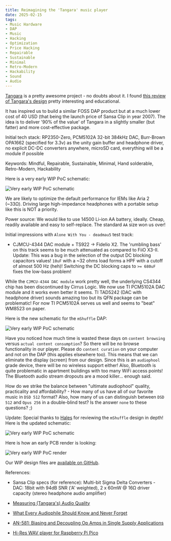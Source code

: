 ```yaml
---
title: Reimagining the 'Tangara' music player
date: 2025-02-15
tags:
- Music Hardware
- DAP
- Music
- Hacking
- Optimization
- Price Hacking
- Repairable
- Sustainable
- Minimal
- Retro-Modern
- Hackability
- Sound
- Audio
---
```


[Tangara](https://www.crowdsupply.com/cool-tech-zone/tangara) is a pretty awesome project - no doubts about it. I found [this review of Tangara's design](https://halestrom.net/darksleep/blog/053_tangara/) pretty interesting and educational.

It has inspired us to build a similar FOSS DAP product but at a much lower cost of 40 USD (that being the launch price of Sansa Clip in year 2007). The idea is to deliver '90% of the value' of Tangara in a slightly smaller (but fatter) and more cost-effective package.

Initial tech stack: RP2350-Zero, PCM5102A 32-bit 384kHz DAC, Burr-Brown OPA1662 (specified for 3.3v) as the unity gain buffer and headphone driver, no explicit DC-DC converters anywhere, microSD card, everything will be a module if possible

Keywords: Mindful, Repairable, Sustainable, Minimal, Hand solderable, Retro-Modern, Hackability

Here is a very early WIP PoC schematic:

![Very early WIP PoC schematic](/images/ThePlayer-0.02.png)

We are likely to optimize the default performance for IEMs like Aria 2 (~33Ω). Driving large high-impedance headphones with a portable setup like this is NOT a priority.

Power source: We would like to use 14500 Li-ion AA battery, ideally. Cheap, readily available and easy to self-replace. The standard `AA` size won us over!

Initial impressions with `Alone With You - deadmau5` test track:

- CJMCU-4344 DAC module + TS922 -> Fidelio X2. The 'rumbling bass' on this track seems to be much attenuated as compared to FiiO X3-II. Update: This was a bug in the selection of the output DC blocking capacitors values! `10uF` with a ~32 ohms load forms a HPF with a cutoff of almost 500 Hz (heh)! Switching the DC blocking caps to `>= 680uF` fixes the low-bass problem!

While the `CJMCU-4344 DAC module` work pretty well, the underlying CS4344 chip has been discontinued by Cirrus Logic. We now use TI PCM5102A DAC module and it works even better it seems. TI TAD5242 (DAC with headphone driver) sounds amazing too but its QFN package can be problematic! For now TI PCM5102A serves us well and seems to "beat" WM8523 on paper.

Here is the new schematic for the `mShuffle` DAP:

![Very early WIP PoC schematic](/images/ThePlayer-0.04.png)

Have you noticed how much time is wasted these days on `content browsing` versus `actual content consumption`? So there will be no browse functionality in our player. Please do `content curation` on your computer and not on the DAP (this applies elsewhere too). This means that we can eliminate the display (screen) from our design. Since this is an `audiophool` grade device, there will be no wireless support either! Also, Bluetooth is quite problematic in apartment buildings with too many WiFi access points! The Bluetooth audio stream dropouts are a mood killer... enough said.

How do we strike the balance between "ultimate audiophool" quality, practicality and affordability? - How many of us have all of our favorite music in `DSD 512` format? Also, how many of us can distinguish between `DSD 512` and `Opus 256` in a double-blind test? Is the answer `none` to these questions? ;)

Update: Special thanks to [Hales](https://halestrom.net) for reviewing the `mShuffle` design in depth! Here is the updated schematic:

![Very early WIP PoC schematic](/images/mShuffle-0.05.png)

Here is how an early PCB render is looking:

![Very early WIP PoC render](/images/mShuffle-0.05-render.png)

Our WIP design files are [available on GitHub](https://github.com/kholia/mShuffle).

References:

- Sansa Clip specs (for reference): Multi-bit Sigma Delta Converters - DAC: 18bit with 94dB SNR ('A' weighted), 2 x 60mW @ 16Ω driver capacity (stereo headphone audio amplifier)

- [Measuring (Tangara's) Audio Quality](https://www.crowdsupply.com/cool-tech-zone/tangara/updates/measuring-tangaras-audio-quality)

- [What Every Audiophile Should Know and Never Forget](https://www.biline.ca/audio_critic/critic1.htm)

- [AN-581: Biasing and Decoupling Op Amps in Single Supply Applications](https://www.analog.com/en/resources/app-notes/an-581.html)

- [Hi-Res WAV player for Raspberry Pi Pico](https://github.com/elehobica/RPi_Pico_WAV_Player)
